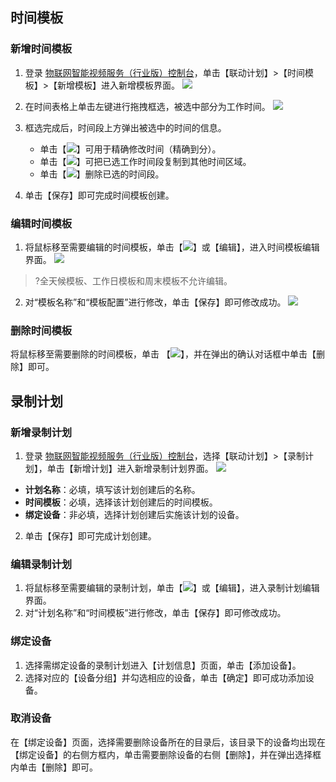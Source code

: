

## 时间模板 

### 新增时间模板

1. 登录 [物联网智能视频服务（行业版）控制台]()，单击【联动计划】>【时间模板】>【新增模板】进入新增模板界面。
 ![](https://main.qcloudimg.com/raw/c9ca80d5b04965e824a8c92691b944c5.png)
2. 在时间表格上单击左键进行拖拽框选，被选中部分为工作时间。
 ![](https://main.qcloudimg.com/raw/6679e0e9479bebbe46a3aa089d366593.png)
3. 框选完成后，时间段上方弹出被选中的时间的信息。
	- 单击【![](https://main.qcloudimg.com/raw/7b16fedb9cd254865b40845beea2cbf8.jpg)】可用于精确修改时间（精确到分）。
	- 单击【![](https://main.qcloudimg.com/raw/142ea0334273536c6c0984f82bce81b3.png)】可把已选工作时间段复制到其他时间区域。
	- 单击【![](https://main.qcloudimg.com/raw/6502d07eb35d7390a4e2cff3fba8216d.jpg)】删除已选的时间段。

4. 单击【保存】即可完成时间模板创建。

### 编辑时间模板

1. 将鼠标移至需要编辑的时间模板，单击【![](https://main.qcloudimg.com/raw/7c85a124fd359655b5630d584d280140.png)】或【编辑】，进入时间模板编辑界面。
 ![](https://main.qcloudimg.com/raw/b183a308a041b6ed5cb19f6a143f9e6d.png)
>?全天候模板、工作日模板和周末模板不允许编辑。
>
2. 对“模板名称”和“模板配置”进行修改，单击【保存】即可修改成功。
![](https://main.qcloudimg.com/raw/f45fb6ed3663e6369d6bb4a83750859c.png)

### 删除时间模板

将鼠标移至需要删除的时间模板，单击 【![](https://main.qcloudimg.com/raw/7d12c74245e8c6265d63cb35979691ec.png)】，并在弹出的确认对话框中单击【删除】即可。

## 录制计划 

### 新增录制计划

1. 登录 [物联网智能视频服务（行业版）控制台]()，选择【联动计划】>【录制计划】，单击【新增计划】进入新增录制计划界面。
![](https://main.qcloudimg.com/raw/d3ae58bde5498303a703a3e4a3ef091a.png)
 - **计划名称**：必填，填写该计划创建后的名称。
 - **时间模板**：必填，选择该计划创建后的时间模板。
 - **绑定设备**：非必填，选择计划创建后实施该计划的设备。
2. 单击【保存】即可完成计划创建。

### 编辑录制计划

1. 将鼠标移至需要编辑的录制计划，单击【![](https://main.qcloudimg.com/raw/7c85a124fd359655b5630d584d280140.png)】或【编辑】，进入录制计划编辑界面。
2. 对“计划名称”和“时间模板”进行修改，单击【保存】即可修改成功。

### 绑定设备

1. 选择需绑定设备的录制计划进入【计划信息】页面，单击【添加设备】。
2. 选择对应的【设备分组】并勾选相应的设备，单击【确定】即可成功添加设备。

### 取消设备

在【绑定设备】页面，选择需要删除设备所在的目录后，该目录下的设备均出现在【绑定设备】的右侧方框内，单击需要删除设备的右侧【删除】，并在弹出选择框内单击【删除】即可。
